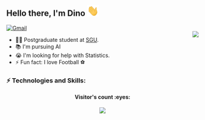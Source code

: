 <h2> Hello there, I'm Dino <img src="https://raw.githubusercontent.com/ABSphreak/ABSphreak/master/gifs/Hi.gif" width="30"></h2>

[![Gmail](https://img.shields.io/twitter/url?label=Gmail&logo=gmail&url=https://gmail.com)](mailto:daophuduytan2203@gmail.com)
<br />
<img align='right' src="https://github-readme-stats.vercel.app/api?username=Coderfoolish&show_icons=true&theme=react&border_color=61dafb&hide_border=true">
- 👨‍🎓 Postgraduate student at [SGU](https://www.sgu.edu.vn/).
- 📚 I'm pursuing AI 
- 😭 I'm looking for help with Statistics.
- ⚡ Fun fact: I love Football ️⚽

### ⚡ Technologies and Skills:  
<h4 align="center">Visitor's count :eyes:</h4>
<p align="center"><img src="https://profile-counter.glitch.me/{Coderfoolish}/count.svg"/></p>
<!-- <div align="center">  
  <a href="https://spotify-github-profile.vercel.app/api/view?uid=i8b47ov090ya1zkatwz37yyqe&redirect=true" target="_blank">
    <img src="https://spotify-github-profile.vercel.app/api/view?uid=i8b47ov090ya1zkatwz37yyqe&show_offline=false&bar_color_cover=true"/>
  </a>
</div> -->
